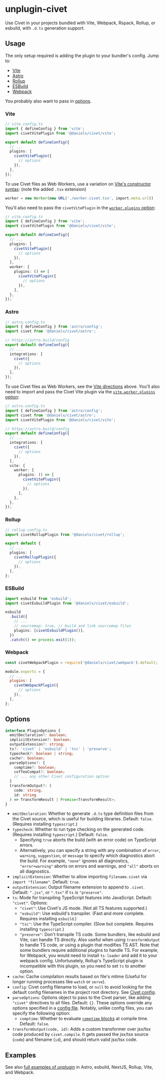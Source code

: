 # unplugin-civet

Use Civet in your projects bundled with Vite, Webpack, Rspack, Rollup, or esbuild, with `.d.ts` generation support.

## Usage

The only setup required is adding the plugin to your bundler's config.
Jump to:

* [Vite](#vite)
* [Astro](#astro)
* [Rollup](#rollup)
* [ESBuild](#esbuild)
* [Webpack](#webpack)

You probably also want to pass in [options](#options).

### Vite

```ts
// vite.config.ts
import { defineConfig } from 'vite';
import civetVitePlugin from '@danielx/civet/vite';

export default defineConfig({
  // ...
  plugins: [
    civetVitePlugin({
      // options
    }),
  ],
});
```

To use Civet files as Web Workers, use a variation on
[Vite's constructor syntax](https://vitejs.dev/guide/features.html#import-with-constructors):
(note the added `.tsx` extension)

```ts
worker = new Worker(new URL('./worker.civet.tsx', import.meta.url))
```

You'll also need to pass the 
`civetVitePlugin` in the
[`worker.plugins` option](https://vitejs.dev/config/worker-options#worker-plugins):

```ts
// vite.config.ts
import { defineConfig } from 'vite';
import civetVitePlugin from '@danielx/civet/vite';

export default defineConfig({
  // ...
  plugins: [
    civetVitePlugin({
      // options
    }),
  ],
  worker: {
    plugins: () => [
      civetVitePlugin({
        // options
      }),
    ],
  },
});
```

### Astro

```ts
// astro.config.ts
import { defineConfig } from 'astro/config';
import civet from '@danielx/civet/astro';

// https://astro.build/config
export default defineConfig({
  // ...
  integrations: [
    civet({
      // options
    }),
  ],
});
```

To use Civet files as Web Workers, see the [Vite directions](#vite) above.
You'll also need to import and pass the Civet Vite plugin via the
[`vite.worker.plugins` option](https://vitejs.dev/config/worker-options#worker-plugins):

```ts
// astro.config.ts
import { defineConfig } from 'astro/config';
import civet from '@danielx/civet/astro';
import civetVitePlugin from '@danielx/civet/vite';

// https://astro.build/config
export default defineConfig({
  // ...
  integrations: [
    civet({
      // options
    }),
  ],
  vite: {
    worker: {
      plugins: () => [
        civetVitePlugin({
          // options
        }),
      ],
    },
  },
});
```

### Rollup

```ts
// rollup.config.ts
import civetRollupPlugin from '@danielx/civet/rollup';

export default {
  // ...
  plugins: [
    civetRollupPlugin({
      // options
    }),
  ],
};
```

### ESBuild

```ts
import esbuild from 'esbuild';
import civetEsbuildPlugin from '@danielx/civet/esbuild';

esbuild
  .build({
    // ...
    // sourcemap: true, // build and link sourcemap files
    plugins: [civetEsbuildPlugin()],
  })
  .catch(() => process.exit(1));
```

### Webpack

```js
const civetWebpackPlugin = require('@danielx/civet/webpack').default;

module.exports = {
  // ...
  plugins: [
    civetWebpackPlugin({
      // options
    }),
  ],
};
```

## Options

```ts
interface PluginOptions {
  emitDeclaration?: boolean;
  implicitExtension?: boolean;
  outputExtension?: string;
  ts?: 'civet' | 'esbuild' | 'tsc' | 'preserve';
  typecheck?: boolean | string;
  cache?: boolean;
  parseOptions?: {
    comptime?: boolean;
    coffeeCompat?: boolean;
    // ... any other Civet configuration option
  }
  transformOutput?: (
    code: string,
    id: string
  ) => TransformResult | Promise<TransformResult>;
}
```

- `emitDeclaration`: Whether to generate `.d.ts` type definition files from the Civet source, which is useful for building libraries. Default: `false`. (Requires installing `typescript`.)
- `typecheck`: Whether to run type checking on the generated code. (Requires installing `typescript`.) Default: `false`.
  - Specifying `true` aborts the build (with an error code) on TypeScript errors.
  - Alternatively, you can specify a string with any combination of `error`, `warning`, `suggestion`, or `message` to specify which diagnostics abort the build. For example, `"none"` ignores all diagnostics, `"error+warning"` aborts on errors and warnings, and `"all"` aborts on all diagnostics.
- `implicitExtension`: Whether to allow importing `filename.civet` via `import "filename"`. Default: `true`.
- `outputExtension`: Output filename extension to append to `.civet`. Default: `".jsx"`, or `".tsx"` if `ts` is `"preserve"`.
- `ts`: Mode for transpiling TypeScript features into JavaScript. Default: `"civet"`. Options:
  - `"civet"`: Use Civet's JS mode. (Not all TS features supported.)
  - `"esbuild"`: Use esbuild's transpiler. (Fast and more complete. Requires installing `esbuild`.)
  - `"tsc"`: Use the TypeScript compiler. (Slow but complete. Requires installing `typescript`.)
  - `"preserve"`: Don't transpile TS code.
    Some bundlers, like esbuild and Vite, can handle TS directly. Also useful when using `transformOutput` to handle TS code, or using a plugin that modifies TS AST.
    Note that some bundlers require additional plugins to handle TS.
    For example, for Webpack, you would need to install `ts-loader` and add it to your webpack config.
    Unfortunately, Rollup's TypeScript plugin is incompatible with this plugin, so you need to set `ts` to another option.
- `cache`: Cache compilation results based on file's mtime (Useful for longer running processes like `watch` or `serve`).
- `config`: Civet config filename to load, or `null` to avoid looking for the
  default config filenames in the project root directory.
  See [Civet config](https://civet.dev/config).
- `parseOptions`: Options object to pass to the Civet parser,
  like adding `"civet"` directives to all files.  Default: `{}`.
  These options override any options specified in a
  [config file](https://civet.dev/config).
  Notably, unlike config files, you can specify the following option:
  - `comptime`: Whether to evaluate
    [`comptime` blocks](https://civet.dev/reference#comptime-blocks)
    at compile time.  Default: `false`.
- `transformOutput(code, id)`: Adds a custom transformer over jsx/tsx code produced by `civet.compile`. It gets passed the jsx/tsx source (`code`) and filename (`id`), and should return valid jsx/tsx code.

## Examples

See also [full examples of unplugin](../../integration/unplugin-examples)
in Astro, esbuild, NextJS, Rollup, Vite, and Webpack.
